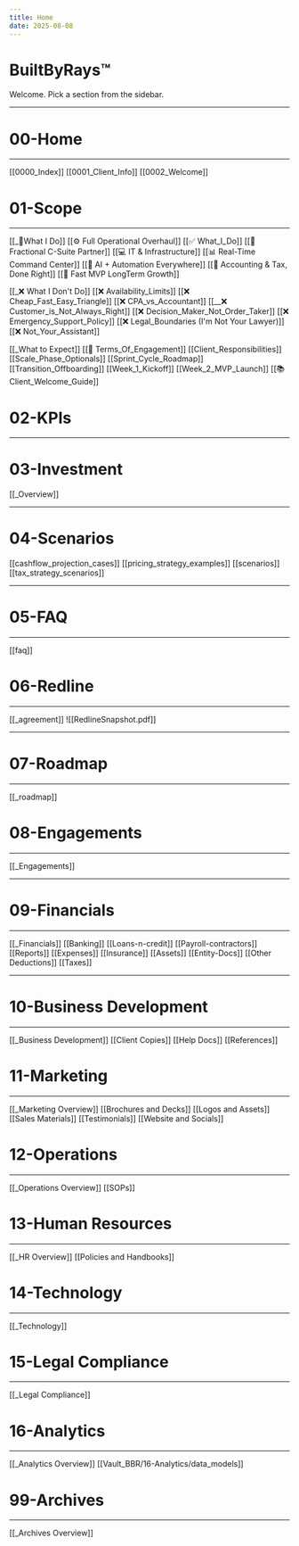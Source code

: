 ```yaml
---
title: Home
date: 2025-08-08
---
```

# BuiltByRays™
Welcome. Pick a section from the sidebar.


---
# 00-Home
---
[[0000_Index]]
[[0001_Client_Info]]
[[0002_Welcome]]

# 01-Scope
---
[[_🧠What I Do]]
[[⚙️ Full Operational Overhaul]]
[[✅ What_I_Do]]
[[👑 Fractional C-Suite Partner]]
[[💻 IT & Infrastructure]]
[[📊 Real-Time Command Center]]
[[🤖 AI + Automation Everywhere]]
[[🧾 Accounting & Tax, Done Right]]
[[🚀 Fast MVP LongTerm Growth]]

[[_❌ What I Don't Do]]
[[❌ Availability_Limits]]
[[❌ Cheap_Fast_Easy_Triangle]]
[[❌ CPA_vs_Accountant]]
[[__❌ Customer_is_Not_Always_Right]]
[[❌ Decision_Maker_Not_Order_Taker]]
[[❌ Emergency_Support_Policy]]
[[❌ Legal_Boundaries (I'm Not Your Lawyer)]]
[[❌ Not_Your_Assistant]]

[[_What to Expect]]
[[💼 Terms_Of_Engagement]]
[[Client_Responsibilities]]
[[Scale_Phase_Optionals]]
[[Sprint_Cycle_Roadmap]]
[[Transition_Offboarding]]
[[Week_1_Kickoff]]
[[Week_2_MVP_Launch]]
[[📚 Client_Welcome_Guide]]

# 02-KPIs
---


# 03-Investment
[[_Overview]]

---
# 04-Scenarios
[[cashflow_projection_cases]]
[[pricing_strategy_examples]]
[[scenarios]]
[[tax_strategy_scenarios]]

---
# 05-FAQ
---
[[faq]]

# 06-Redline
---
[[_agreement]]
![[RedlineSnapshot.pdf]]


---
# 07-Roadmap
---
[[_roadmap]]


# 08-Engagements
---
[[_Engagements]]

---
# 09-Financials
---
[[_Financials]]
[[Banking]]
[[Loans-n-credit]]
[[Payroll-contractors]]
[[Reports]]
[[Expenses]]
[[Insurance]]
[[Assets]]
[[Entity-Docs]]
[[Other Deductions]]
[[Taxes]]


---
# 10-Business Development
---
[[_Business Development]]
[[Client Copies]]
[[Help Docs]]
[[References]]
# 11-Marketing
---
[[_Marketing Overview]]
[[Brochures and Decks]]
[[Logos and Assets]]
[[Sales Materials]]
[[Testimonials]]
[[Website and Socials]]
# 12-Operations
---
[[_Operations Overview]]
[[SOPs]]
# 13-Human Resources
---
[[_HR Overview]]
[[Policies and Handbooks]]
# 14-Technology
---
[[_Technology]]
# 15-Legal Compliance
---
[[_Legal Compliance]]
# 16-Analytics
---
[[_Analytics Overview]]
[[Vault_BBR/16-Analytics/data_models]]
# 99-Archives
---
[[_Archives Overview]]



